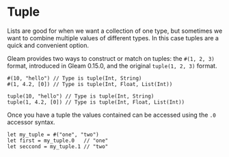 # Tuple

Lists are good for when we want a collection of one type, but sometimes we want
to combine multiple values of different types. In this case tuples are a quick
and convenient option.

Gleam provides two ways to construct or match on tuples: the `#(1, 2, 3)` format,
introduced in Gleam 0.15.0, and the original `tuple(1, 2, 3)` format.

```gleam
#(10, "hello") // Type is tuple(Int, String)
#(1, 4.2, [0]) // Type is tuple(Int, Float, List(Int))

tuple(10, "hello") // Type is tuple(Int, String)
tuple(1, 4.2, [0]) // Type is tuple(Int, Float, List(Int))
```

Once you have a tuple the values contained can be accessed using the `.0`
accessor syntax.

```gleam
let my_tuple = #("one", "two")
let first = my_tuple.0   // "one"
let seccond = my_tuple.1 // "two"
```
